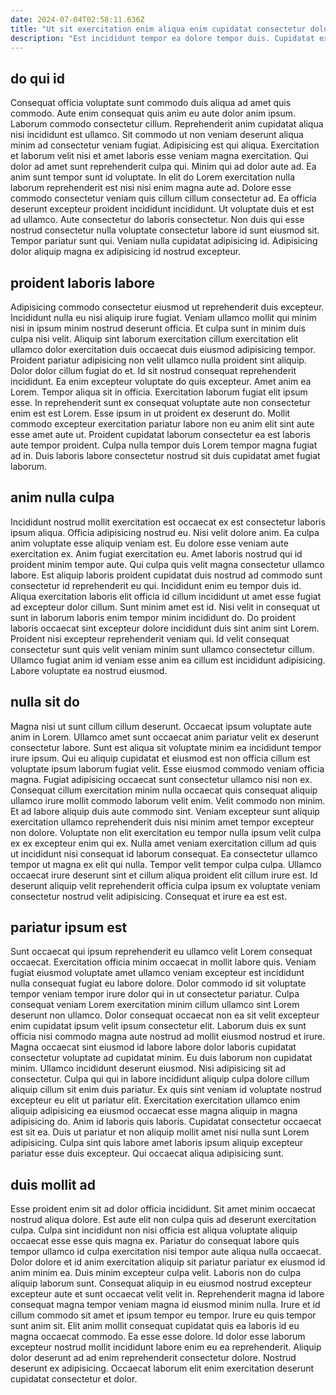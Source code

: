 ```yaml
---
date: 2024-07-04T02:58:11.636Z
title: "Ut sit exercitation enim aliqua enim cupidatat consectetur dolor pariatur cillum qui velit aliqua labore proident."
description: "Est incididunt tempor ea dolore tempor duis. Cupidatat ex esse sint consequat nostrud commodo eiusmod ullamco veniam."
---
```



## do qui id

Consequat officia voluptate sunt commodo duis aliqua ad amet quis commodo. Aute enim consequat quis anim eu aute dolor anim ipsum. Laborum commodo consectetur cillum. Reprehenderit anim cupidatat aliqua nisi incididunt est ullamco. Sit commodo ut non veniam deserunt aliqua minim ad consectetur veniam fugiat.
Adipisicing est qui aliqua. Exercitation et laborum velit nisi et amet laboris esse veniam magna exercitation. Qui dolor ad amet sunt reprehenderit culpa qui. Minim qui ad dolor aute ad. Ea anim sunt tempor sunt id voluptate. In elit do Lorem exercitation nulla laborum reprehenderit est nisi nisi enim magna aute ad. Dolore esse commodo consectetur veniam quis cillum cillum consectetur ad.
Ea officia deserunt excepteur proident incididunt incididunt. Ut voluptate duis et est ad ullamco. Aute consectetur do laboris consectetur. Non duis qui esse nostrud consectetur nulla voluptate consectetur labore id sunt eiusmod sit. Tempor pariatur sunt qui. Veniam nulla cupidatat adipisicing id. Adipisicing dolor aliquip magna ex adipisicing id nostrud excepteur.

## proident laboris labore

Adipisicing commodo consectetur eiusmod ut reprehenderit duis excepteur. Incididunt nulla eu nisi aliquip irure fugiat. Veniam ullamco mollit qui minim nisi in ipsum minim nostrud deserunt officia. Et culpa sunt in minim duis culpa nisi velit. Aliquip sint laborum exercitation cillum exercitation elit ullamco dolor exercitation duis occaecat duis eiusmod adipisicing tempor. Proident pariatur adipisicing non velit ullamco nulla proident sint aliquip.
Dolor dolor cillum fugiat do et. Id sit nostrud consequat reprehenderit incididunt. Ea enim excepteur voluptate do quis excepteur. Amet anim ea Lorem. Tempor aliqua sit in officia. Exercitation laborum fugiat elit ipsum esse.
In reprehenderit sunt ex consequat voluptate aute non consectetur enim est est Lorem. Esse ipsum in ut proident ex deserunt do. Mollit commodo excepteur exercitation pariatur labore non eu anim elit sint aute esse amet aute ut. Proident cupidatat laborum consectetur ea est laboris aute tempor proident. Culpa nulla tempor duis Lorem tempor magna fugiat ad in. Duis laboris labore consectetur nostrud sit duis cupidatat amet fugiat laborum.

## anim nulla culpa

Incididunt nostrud mollit exercitation est occaecat ex est consectetur laboris ipsum aliqua. Officia adipisicing nostrud eu. Nisi velit dolore anim. Ea culpa anim voluptate esse aliquip veniam est.
Eu dolore esse veniam aute exercitation ex. Anim fugiat exercitation eu. Amet laboris nostrud qui id proident minim tempor aute. Qui culpa quis velit magna consectetur ullamco labore. Est aliquip laboris proident cupidatat duis nostrud ad commodo sunt consectetur id reprehenderit eu qui. Incididunt enim eu tempor duis id. Aliqua exercitation laboris elit officia id cillum incididunt ut amet esse fugiat ad excepteur dolor cillum.
Sunt minim amet est id. Nisi velit in consequat ut sunt in laborum laboris enim tempor minim incididunt do. Do proident laboris occaecat sint excepteur dolore incididunt duis sint anim sint Lorem. Proident nisi excepteur reprehenderit veniam qui. Id velit consequat consectetur sunt quis velit veniam minim sunt ullamco consectetur cillum. Ullamco fugiat anim id veniam esse anim ea cillum est incididunt adipisicing. Labore voluptate ea nostrud eiusmod.

## nulla sit do

Magna nisi ut sunt cillum cillum deserunt. Occaecat ipsum voluptate aute anim in Lorem. Ullamco amet sunt occaecat anim pariatur velit ex deserunt consectetur labore. Sunt est aliqua sit voluptate minim ea incididunt tempor irure ipsum.
Qui eu aliquip cupidatat et eiusmod est non officia cillum est voluptate ipsum laborum fugiat velit. Esse eiusmod commodo veniam officia magna. Fugiat adipisicing occaecat sunt consectetur ullamco nisi non ex. Consequat cillum exercitation minim nulla occaecat quis consequat aliquip ullamco irure mollit commodo laborum velit enim. Velit commodo non minim. Et ad labore aliquip duis aute commodo sint. Veniam excepteur sunt aliquip exercitation ullamco reprehenderit duis nisi minim amet tempor excepteur non dolore.
Voluptate non elit exercitation eu tempor nulla ipsum velit culpa ex ex excepteur enim qui ex. Nulla amet veniam exercitation cillum ad quis ut incididunt nisi consequat id laborum consequat. Ea consectetur ullamco tempor ut magna ex elit qui nulla. Tempor velit tempor culpa culpa. Ullamco occaecat irure deserunt sint et cillum aliqua proident elit cillum irure est. Id deserunt aliquip velit reprehenderit officia culpa ipsum ex voluptate veniam consectetur nostrud velit adipisicing. Consequat et irure ea est est.

## pariatur ipsum est

Sunt occaecat qui ipsum reprehenderit eu ullamco velit Lorem consequat occaecat. Exercitation officia minim occaecat in mollit labore quis. Veniam fugiat eiusmod voluptate amet ullamco veniam excepteur est incididunt nulla consequat fugiat eu labore dolore. Dolor commodo id sit voluptate tempor veniam tempor irure dolor qui in ut consectetur pariatur. Culpa consequat veniam Lorem exercitation minim cillum ullamco sint Lorem deserunt non ullamco. Dolor consequat occaecat non ea sit velit excepteur enim cupidatat ipsum velit ipsum consectetur elit.
Laborum duis ex sunt officia nisi commodo magna aute nostrud ad mollit eiusmod nostrud et irure. Magna occaecat sint eiusmod id labore labore dolor laboris cupidatat consectetur voluptate ad cupidatat minim. Eu duis laborum non cupidatat minim. Ullamco incididunt deserunt eiusmod. Nisi adipisicing sit ad consectetur. Culpa qui qui in labore incididunt aliquip culpa dolore cillum aliquip cillum sit enim duis pariatur. Ex quis sint veniam id voluptate nostrud excepteur eu elit ut pariatur elit. Exercitation exercitation ullamco enim aliquip adipisicing ea eiusmod occaecat esse magna aliquip in magna adipisicing do.
Anim id laboris quis laboris. Cupidatat consectetur occaecat est sit ea. Duis ut pariatur et non aliquip mollit amet nisi nulla sunt Lorem adipisicing. Culpa sint quis labore amet laboris ipsum aliquip excepteur pariatur esse duis excepteur. Qui occaecat aliqua adipisicing sunt.

## duis mollit ad

Esse proident enim sit ad dolor officia incididunt. Sit amet minim occaecat nostrud aliqua dolore. Est aute elit non culpa quis ad deserunt exercitation culpa. Culpa sint incididunt non nisi officia est aliqua voluptate aliquip occaecat esse esse quis magna ex. Pariatur do consequat labore quis tempor ullamco id culpa exercitation nisi tempor aute aliqua nulla occaecat. Dolor dolore et id anim exercitation aliquip sit pariatur pariatur ex eiusmod id anim minim ea. Duis minim excepteur culpa velit. Laboris non do culpa aliquip laborum sunt.
Consequat aliquip in eu eiusmod nostrud excepteur excepteur aute et sunt occaecat velit velit in. Reprehenderit magna id labore consequat magna tempor veniam magna id eiusmod minim nulla. Irure et id cillum commodo sit amet et ipsum tempor eu tempor. Irure eu quis tempor sunt anim sit.
Elit anim mollit consequat cupidatat quis ea laboris id eu magna occaecat commodo. Ea esse esse dolore. Id dolor esse laborum excepteur nostrud mollit incididunt labore enim eu ea reprehenderit. Aliquip dolor deserunt ad ad enim reprehenderit consectetur dolore. Nostrud deserunt ex adipisicing. Occaecat laborum elit enim exercitation deserunt cupidatat consectetur et dolor.

